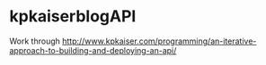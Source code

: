 # kpkaiserblogAPI
Work through http://www.kpkaiser.com/programming/an-iterative-approach-to-building-and-deploying-an-api/
